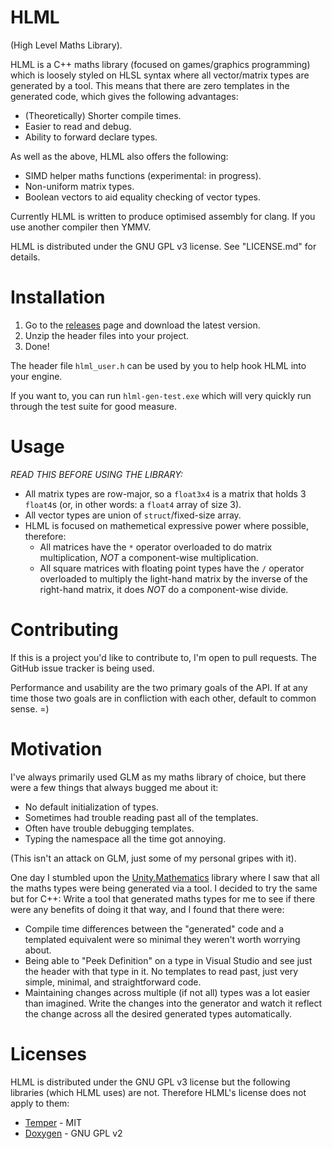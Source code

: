 # HLML

(High Level Maths Library).

HLML is a C++ maths library (focused on games/graphics programming) which is loosely styled on HLSL syntax where all vector/matrix types are generated by a tool.  This means that there are zero templates in the generated code, which gives the following advantages:
* (Theoretically) Shorter compile times.
* Easier to read and debug.
* Ability to forward declare types.

As well as the above, HLML also offers the following:
* SIMD helper maths functions (experimental: in progress).
* Non-uniform matrix types.
* Boolean vectors to aid equality checking of vector types.

Currently HLML is written to produce optimised assembly for clang.  If you use another compiler then YMMV.

HLML is distributed under the GNU GPL v3 license.  See "LICENSE.md" for details.


Installation
============

1. Go to the [releases](https://github.com/floorman/HLML/releases) page and download the latest version.
2. Unzip the header files into your project.
3. Done!

The header file ```hlml_user.h``` can be used by you to help hook HLML into your engine.

If you want to, you can run ```hlml-gen-test.exe``` which will very quickly run through the test suite for good measure.


Usage
=====

*READ THIS BEFORE USING THE LIBRARY:*

* All matrix types are row-major, so a ```float3x4``` is a matrix that holds 3 ```float4```s (or, in other words: a ```float4``` array of size 3).
* All vector types are union of ```struct```/fixed-size array.
* HLML is focused on mathemetical expressive power where possible, therefore:
	* All matrices have the ```*``` operator overloaded to do matrix multiplication, *NOT* a component-wise multiplication.
	* All square matrices with floating point types have the ```/``` operator overloaded to multiply the light-hand matrix by the inverse of the right-hand matrix, it does *NOT* do a component-wise divide.


Contributing
============

If this is a project you'd like to contribute to, I'm open to pull requests.  The GitHub issue tracker is being used.

Performance and usability are the two primary goals of the API.  If at any time those two goals are in confliction with each other, default to common sense.  =)


Motivation
==========

I've always primarily used GLM as my maths library of choice, but there were a few things that always bugged me about it:
* No default initialization of types.
* Sometimes had trouble reading past all of the templates.
* Often have trouble debugging templates.
* Typing the namespace all the time got annoying.

(This isn't an attack on GLM, just some of my personal gripes with it).

One day I stumbled upon the [Unity.Mathematics](https://github.com/Unity-Technologies/Unity.Mathematics) library where I saw that all the maths types were being generated via a tool.  I decided to try the same but for C++: Write a tool that generated maths types for me to see if there were any benefits of doing it that way, and I found that there were:
* Compile time differences between the "generated" code and a templated equivalent were so minimal they weren't worth worrying about.
* Being able to "Peek Definition" on a type in Visual Studio and see just the header with that type in it.  No templates to read past, just very simple, minimal, and straightforward code.
* Maintaining changes across multiple (if not all) types was a lot easier than imagined.  Write the changes into the generator and watch it reflect the change across all the desired generated types automatically.


Licenses
========

HLML is distributed under the GNU GPL v3 license but the following libraries (which HLML uses) are not.  Therefore HLML's license does not apply to them:

* [Temper](https://github.com/floorman/temper) - MIT
* [Doxygen](http://www.doxygen.nl/) - GNU GPL v2

